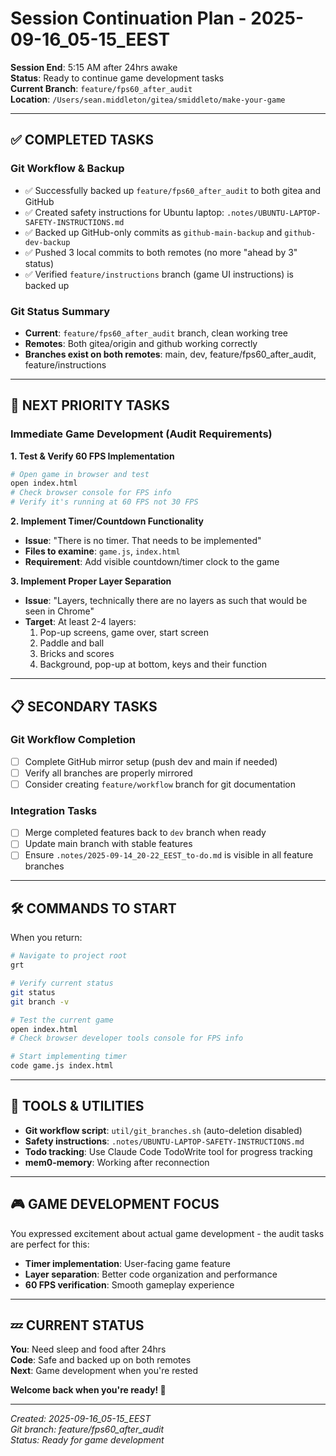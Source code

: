 # Session Continuation Plan - 2025-09-16_05-15_EEST

**Session End**: 5:15 AM after 24hrs awake  
**Status**: Ready to continue game development tasks  
**Current Branch**: `feature/fps60_after_audit`  
**Location**: `/Users/sean.middleton/gitea/smiddleto/make-your-game`

---

## ✅ COMPLETED TASKS

### Git Workflow & Backup
- ✅ Successfully backed up `feature/fps60_after_audit` to both gitea and GitHub
- ✅ Created safety instructions for Ubuntu laptop: `.notes/UBUNTU-LAPTOP-SAFETY-INSTRUCTIONS.md`
- ✅ Backed up GitHub-only commits as `github-main-backup` and `github-dev-backup`
- ✅ Pushed 3 local commits to both remotes (no more "ahead by 3" status)
- ✅ Verified `feature/instructions` branch (game UI instructions) is backed up

### Git Status Summary
- **Current**: `feature/fps60_after_audit` branch, clean working tree
- **Remotes**: Both gitea/origin and github working correctly
- **Branches exist on both remotes**: main, dev, feature/fps60_after_audit, feature/instructions

---

## 🎯 NEXT PRIORITY TASKS

### Immediate Game Development (Audit Requirements)

**1. Test & Verify 60 FPS Implementation**
```bash
# Open game in browser and test
open index.html
# Check browser console for FPS info
# Verify it's running at 60 FPS not 30 FPS
```

**2. Implement Timer/Countdown Functionality**
- **Issue**: "There is no timer. That needs to be implemented"
- **Files to examine**: `game.js`, `index.html`
- **Requirement**: Add visible countdown/timer clock to the game

**3. Implement Proper Layer Separation**
- **Issue**: "Layers, technically there are no layers as such that would be seen in Chrome"
- **Target**: At least 2-4 layers:
  1. Pop-up screens, game over, start screen
  2. Paddle and ball
  3. Bricks and scores  
  4. Background, pop-up at bottom, keys and their function

---

## 📋 SECONDARY TASKS

### Git Workflow Completion
- [ ] Complete GitHub mirror setup (push dev and main if needed)
- [ ] Verify all branches are properly mirrored
- [ ] Consider creating `feature/workflow` branch for git documentation

### Integration Tasks
- [ ] Merge completed features back to `dev` branch when ready
- [ ] Update main branch with stable features
- [ ] Ensure `.notes/2025-09-14_20-22_EEST_to-do.md` is visible in all feature branches

---

## 🛠 COMMANDS TO START

When you return:
```bash
# Navigate to project root
grt

# Verify current status
git status
git branch -v

# Test the current game
open index.html
# Check browser developer tools console for FPS info

# Start implementing timer
code game.js index.html
```

---

## 🔧 TOOLS & UTILITIES

- **Git workflow script**: `util/git_branches.sh` (auto-deletion disabled)
- **Safety instructions**: `.notes/UBUNTU-LAPTOP-SAFETY-INSTRUCTIONS.md`
- **Todo tracking**: Use Claude Code TodoWrite tool for progress tracking
- **mem0-memory**: Working after reconnection

---

## 🎮 GAME DEVELOPMENT FOCUS

You expressed excitement about actual game development - the audit tasks are perfect for this:
- **Timer implementation**: User-facing game feature
- **Layer separation**: Better code organization and performance
- **60 FPS verification**: Smooth gameplay experience

---

## 💤 CURRENT STATUS

**You**: Need sleep and food after 24hrs  
**Code**: Safe and backed up on both remotes  
**Next**: Game development when you're rested  

**Welcome back when you're ready! 🎯**

---
*Created: 2025-09-16_05-15_EEST*  
*Git branch: feature/fps60_after_audit*  
*Status: Ready for game development*